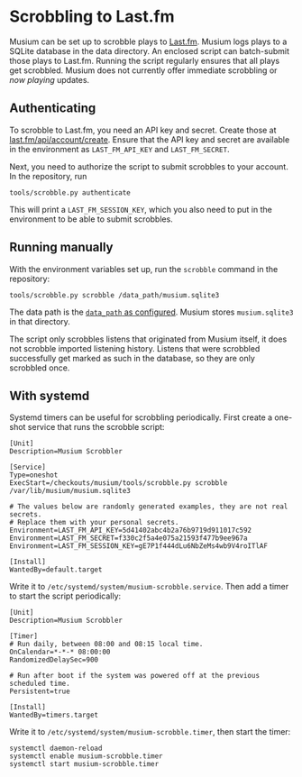 # Scrobbling to Last.fm

Musium can be set up to scrobble plays to [Last.fm][lfm]. Musium logs plays to a
SQLite database in the data directory. An enclosed script can batch-submit those
plays to Last.fm. Running the script regularly ensures that all plays get
scrobbled.  Musium does not currently offer immediate scrobbling or *now
playing* updates.

[lfm]: https://last.fm/

## Authenticating

To scrobble to Last.fm, you need an <abbr>API</abbr> key and secret. Create those
at [last.fm/api/account/create](https://www.last.fm/api/account/create).
Ensure that the <abbr>API</abbr> key and secret are available in the environment
as `LAST_FM_API_KEY` and `LAST_FM_SECRET`.

Next, you need to authorize the script to submit scrobbles to your account. In
the repository, run

    tools/scrobble.py authenticate

This will print a `LAST_FM_SESSION_KEY`, which you also need to put in the
environment to be able to submit scrobbles.

## Running manually

With the environment variables set up, run the `scrobble` command in the
repository:

    tools/scrobble.py scrobble /data_path/musium.sqlite3

The data path is the [`data_path` as configured](configuration.md#data_path).
Musium stores `musium.sqlite3` in that directory.

The script only scrobbles listens that originated from Musium itself, it does
not scrobble imported listening history. Listens that were scrobbled
successfully get marked as such in the database, so they are only scrobbled
once.

## With systemd

Systemd timers can be useful for scrobbling periodically. First create a
one-shot service that runs the scrobble script:

```systemd
[Unit]
Description=Musium Scrobbler

[Service]
Type=oneshot
ExecStart=/checkouts/musium/tools/scrobble.py scrobble /var/lib/musium/musium.sqlite3

# The values below are randomly generated examples, they are not real secrets.
# Replace them with your personal secrets.
Environment=LAST_FM_API_KEY=5d41402abc4b2a76b9719d911017c592
Environment=LAST_FM_SECRET=f330c2f5a4e075a21593f477b9ee967a
Environment=LAST_FM_SESSION_KEY=gE7P1f444dLu6NbZeMs4wb9V4roITlAF

[Install]
WantedBy=default.target
```

Write it to `/etc/systemd/system/musium-scrobble.service`. Then add a timer to
start the script periodically:

```systemd
[Unit]
Description=Musium Scrobbler

[Timer]
# Run daily, between 08:00 and 08:15 local time.
OnCalendar=*-*-* 08:00:00
RandomizedDelaySec=900

# Run after boot if the system was powered off at the previous scheduled time.
Persistent=true

[Install]
WantedBy=timers.target
```

Write it to `/etc/systemd/system/musium-scrobble.timer`, then start the timer:

    systemctl daemon-reload
    systemctl enable musium-scrobble.timer
    systemctl start musium-scrobble.timer

